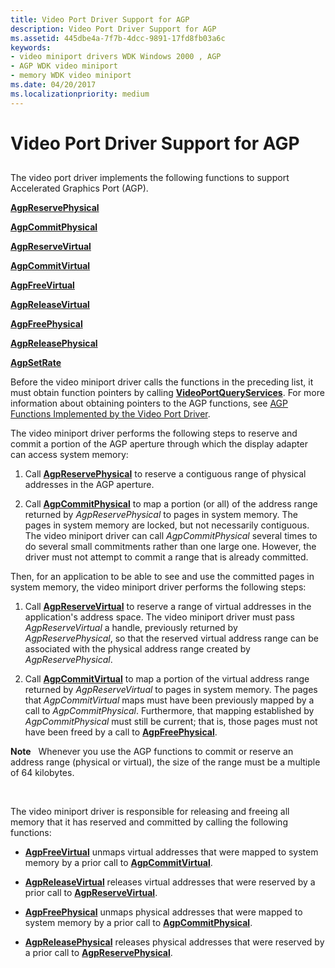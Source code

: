 ```yaml
---
title: Video Port Driver Support for AGP
description: Video Port Driver Support for AGP
ms.assetid: 445dbe4a-7f7b-4dcc-9891-17fd8fb03a6c
keywords:
- video miniport drivers WDK Windows 2000 , AGP
- AGP WDK video miniport
- memory WDK video miniport
ms.date: 04/20/2017
ms.localizationpriority: medium
---
```


# Video Port Driver Support for AGP


## <span id="ddk_video_port_driver_support_for_agp_gg"></span><span id="DDK_VIDEO_PORT_DRIVER_SUPPORT_FOR_AGP_GG"></span>


The video port driver implements the following functions to support Accelerated Graphics Port (AGP).

[**AgpReservePhysical**](https://msdn.microsoft.com/library/windows/hardware/ff538223)

[**AgpCommitPhysical**](https://msdn.microsoft.com/library/windows/hardware/ff538215)

[**AgpReserveVirtual**](https://msdn.microsoft.com/library/windows/hardware/ff538224)

[**AgpCommitVirtual**](https://msdn.microsoft.com/library/windows/hardware/ff538216)

[**AgpFreeVirtual**](https://msdn.microsoft.com/library/windows/hardware/ff538219)

[**AgpReleaseVirtual**](https://msdn.microsoft.com/library/windows/hardware/ff538221)

[**AgpFreePhysical**](https://msdn.microsoft.com/library/windows/hardware/ff538217)

[**AgpReleasePhysical**](https://msdn.microsoft.com/library/windows/hardware/ff538220)

[**AgpSetRate**](https://msdn.microsoft.com/library/windows/hardware/ff538226)

Before the video miniport driver calls the functions in the preceding list, it must obtain function pointers by calling [**VideoPortQueryServices**](https://msdn.microsoft.com/library/windows/hardware/ff570337). For more information about obtaining pointers to the AGP functions, see [AGP Functions Implemented by the Video Port Driver](https://msdn.microsoft.com/library/windows/hardware/ff538227).

The video miniport driver performs the following steps to reserve and commit a portion of the AGP aperture through which the display adapter can access system memory:

1.  Call [**AgpReservePhysical**](https://msdn.microsoft.com/library/windows/hardware/ff538223) to reserve a contiguous range of physical addresses in the AGP aperture.

2.  Call [**AgpCommitPhysical**](https://msdn.microsoft.com/library/windows/hardware/ff538215) to map a portion (or all) of the address range returned by *AgpReservePhysical* to pages in system memory. The pages in system memory are locked, but not necessarily contiguous. The video miniport driver can call *AgpCommitPhysical* several times to do several small commitments rather than one large one. However, the driver must not attempt to commit a range that is already committed.

Then, for an application to be able to see and use the committed pages in system memory, the video miniport driver performs the following steps:

1.  Call [**AgpReserveVirtual**](https://msdn.microsoft.com/library/windows/hardware/ff538224) to reserve a range of virtual addresses in the application's address space. The video miniport driver must pass *AgpReserveVirtual* a handle, previously returned by *AgpReservePhysical*, so that the reserved virtual address range can be associated with the physical address range created by *AgpReservePhysical*.

2.  Call [**AgpCommitVirtual**](https://msdn.microsoft.com/library/windows/hardware/ff538216) to map a portion of the virtual address range returned by *AgpReserveVirtual* to pages in system memory. The pages that *AgpCommitVirtual* maps must have been previously mapped by a call to *AgpCommitPhysical*. Furthermore, that mapping established by *AgpCommitPhysical* must still be current; that is, those pages must not have been freed by a call to [**AgpFreePhysical**](https://msdn.microsoft.com/library/windows/hardware/ff538217).

**Note**   Whenever you use the AGP functions to commit or reserve an address range (physical or virtual), the size of the range must be a multiple of 64 kilobytes.

 

The video miniport driver is responsible for releasing and freeing all memory that it has reserved and committed by calling the following functions:

-   [**AgpFreeVirtual**](https://msdn.microsoft.com/library/windows/hardware/ff538219) unmaps virtual addresses that were mapped to system memory by a prior call to [**AgpCommitVirtual**](https://msdn.microsoft.com/library/windows/hardware/ff538216).

-   [**AgpReleaseVirtual**](https://msdn.microsoft.com/library/windows/hardware/ff538221) releases virtual addresses that were reserved by a prior call to [**AgpReserveVirtual**](https://msdn.microsoft.com/library/windows/hardware/ff538224).

-   [**AgpFreePhysical**](https://msdn.microsoft.com/library/windows/hardware/ff538217) unmaps physical addresses that were mapped to system memory by a prior call to [**AgpCommitPhysical**](https://msdn.microsoft.com/library/windows/hardware/ff538215).

-   [**AgpReleasePhysical**](https://msdn.microsoft.com/library/windows/hardware/ff538220) releases physical addresses that were reserved by a prior call to [**AgpReservePhysical**](https://msdn.microsoft.com/library/windows/hardware/ff538223).

 

 





